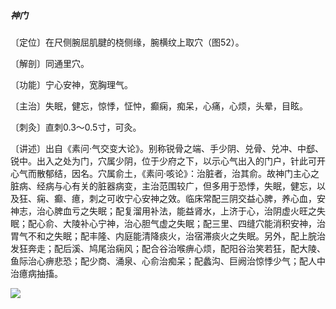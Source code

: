 ##### 神门

〔定位〕在尺侧腕屈肌腱的桡侧缘，腕横纹上取穴（图52）。

〔解剖〕同通里穴。

〔功能〕宁心安神，宽胸理气。

〔主治〕失眠，健忘，惊悸，怔忡，癫痫，痴呆，心痛，心烦，头晕，目眩。

〔刺灸〕直刺0.3～0.5寸，可灸。

〔讲述〕出自《素问·气交变大论》。别称锐骨之端、手少阴、兑骨、兑冲、中郄、锐中。出入之处为门，穴属少阴，位于少府之下，以示心气出入的门户，针此可开心气而散郁结，因名。穴属俞土，《素问·咳论》：治脏者，治其俞。故神门主心之脏病、经病与心有关的脏器病变，主治范围较广，但多用于恐悸，失眠，健忘，以及狂、痫、癫、癔，刺之可收宁心安神之效。临床常配三阴交益心脾，养心血，安神志，治心脾血亏之失眠；配复溜用补法，能益肾水，上济于心，治阴虚火旺之失眠；配心俞、大陵补心宁神，治心胆气虚之失眠；配三里、四缝穴能消积安神，治胃气不和之失眠；配丰隆、内庭能清降痰火，治宿滞痰火之失眠。另外，配上脘治发狂奔走；配后溪、鸠尾治痫风；配合谷治喉痹心烦，配阳谷治笑若狂，配大陵、鱼际治心痹悲恐；配少商、涌泉、心俞治痴呆；配蠡沟、巨阙治惊悸少气；配人中治癔病抽搐。

![](img/图52.jpg)
